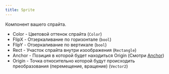 ```yaml
---
title: Sprite
---
```


Компонент вашего спрайта.

- Color - Цветовой оттенок спрайта (`Color`)
- FlipX - Отзеркаливание по горизонтале (`bool`)
- FlipY - Отзеркаливание по вертикале (`bool`)
- Rect - Участок спрайта внутри изоображения (`Rectangle`)
- Anchor - Позиция в которой будет находиться Origin (Смотри [Anchor](/moongame/components/anchor))
- Origin - Точка относительно которой будут происходить преобразования (перемещение, вращение) (`Vector2`)
